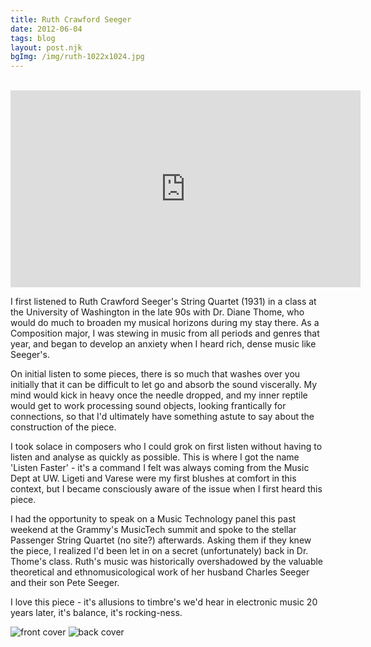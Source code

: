 ```yaml
---
title: Ruth Crawford Seeger
date: 2012-06-04
tags: blog
layout: post.njk
bgImg: /img/ruth-1022x1024.jpg
---
```

<br />
<iframe width="560" height="315" src="https://www.youtube.com/embed/agu5Xo7alIQ" title="YouTube video player" frameborder="0" allow="accelerometer; autoplay; clipboard-write; encrypted-media; gyroscope; picture-in-picture" allowfullscreen></iframe>


I first listened to Ruth Crawford Seeger's String Quartet (1931) in a class at the University of Washington in the late 90s with Dr. Diane Thome, who would do much to broaden my musical horizons during my stay there. As a Composition major, I was stewing in music from all periods and genres that year, and began to develop an anxiety when I heard rich, dense music like Seeger's.

On initial listen to some pieces, there is so much that washes over you initially that it can be difficult to let go and absorb the sound viscerally. My mind would kick in heavy once the needle dropped, and my inner reptile would get to work processing sound objects, looking frantically for connections, so that I'd ultimately have something astute to say about the construction of the piece.

I took solace in composers who I could grok on first listen without having to listen and analyse as quickly as possible. This is where I got the name 'Listen Faster' - it's a command I felt was always coming from the Music Dept at UW. Ligeti and Varese were my first blushes at comfort in this context, but I became consciously aware of the issue when I first heard this piece.

I had the opportunity to speak on a Music Technology panel this past weekend at the Grammy's MusicTech summit and spoke to the stellar Passenger String Quartet (no site?) afterwards. Asking them if they knew the piece, I realized I'd been let in on a secret (unfortunately) back in Dr. Thome's class. Ruth's music was historically overshadowed by the valuable theoretical and ethnomusicological work of her husband Charles Seeger and their son Pete Seeger.

I love this piece - it's allusions to timbre's we'd hear in electronic music 20 years later, it's balance, it's rocking-ness.


![front cover](/main/img/ruth-1022x1024.jpg)
![back cover](/main/img/ruth2-1013x1024.jpg)
